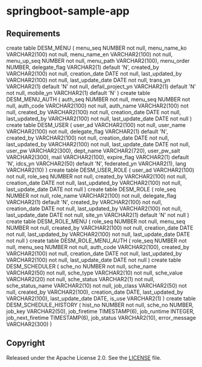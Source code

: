 # springboot-sample-app

## Requirements
create table DESM_MENU
(
menu_seq          NUMBER not null,
menu_name_ko      VARCHAR2(100) not null,
menu_name_en      VARCHAR2(100) not null,
menu_up_seq       NUMBER not null,
menu_path         VARCHAR2(100),
menu_order        NUMBER,
delegate_flag     VARCHAR2(1) default 'N',
created_by        VARCHAR2(100) not null,
creation_date     DATE not null,
last_updated_by   VARCHAR2(100) not null,
last_update_date  DATE not null,
trans_yn          VARCHAR2(1) default 'N' not null,
defail_project_yn VARCHAR2(1) default 'N' not null,
mobile_yn         VARCHAR2(1) default 'N'
)
create table DESM_MENU_AUTH
(
auth_seq         NUMBER not null,
menu_seq         NUMBER not null,
auth_code        VARCHAR2(100) not null,
auth_name        VARCHAR2(100) not null,
created_by       VARCHAR2(100) not null,
creation_date    DATE not null,
last_updated_by  VARCHAR2(100) not null,
last_update_date DATE not null
)
create table DESM_USER
(
user_ad          VARCHAR2(100) not null,
user_name        VARCHAR2(100) not null,
delegate_flag    VARCHAR2(1) default 'N',
created_by       VARCHAR2(100) not null,
creation_date    DATE not null,
last_updated_by  VARCHAR2(100) not null,
last_update_date DATE not null,
user_pw          VARCHAR2(300),
dept_name        VARCHAR2(720),
user_pw_salt     VARCHAR2(300),
mail             VARCHAR2(100),
expire_flag      VARCHAR2(1) default 'N',
idcs_yn          VARCHAR2(50) default 'N',
federated_yn     VARCHAR2(1),
lang             VARCHAR2(10)
)
create table DESM_USER_ROLE
(
user_ad          VARCHAR2(100) not null,
role_seq         NUMBER not null,
created_by       VARCHAR2(100) not null,
creation_date    DATE not null,
last_updated_by  VARCHAR2(100) not null,
last_update_date DATE not null
)
create table DESM_ROLE
(
role_seq         NUMBER not null,
role_name        VARCHAR2(100) not null,
delegate_flag    VARCHAR2(1) default 'N',
created_by       VARCHAR2(100) not null,
creation_date    DATE not null,
last_updated_by  VARCHAR2(100) not null,
last_update_date DATE not null,
site_yn          VARCHAR2(1) default 'N' not null
)
create table DESM_ROLE_MENU
(
role_seq         NUMBER not null,
menu_seq         NUMBER not null,
created_by       VARCHAR2(100) not null,
creation_date    DATE not null,
last_updated_by  VARCHAR2(100) not null,
last_update_date DATE not null
)
create table DESM_ROLE_MENU_AUTH
(
role_seq         NUMBER not null,
menu_seq         NUMBER not null,
auth_code        VARCHAR2(100),
created_by       VARCHAR2(100) not null,
creation_date    DATE not null,
last_updated_by  VARCHAR2(100) not null,
last_update_date DATE not null
)
create table DESM_SCHEDULER
(
sche_no          NUMBER not null,
sche_name        VARCHAR2(50) not null,
sche_type        VARCHAR2(10) not null,
sche_value       VARCHAR2(20) not null,
sche_status      VARCHAR2(1) not null,
sche_status_name VARCHAR2(10) not null,
job_class        VARCHAR2(50) not null,
created_by       VARCHAR2(100),
creation_date    DATE,
last_updated_by  VARCHAR2(100),
last_update_date DATE,
is_use           VARCHAR2(1)
)
create table DESM_SCHEDULE_HISTORY
(
hist_no           NUMBER not null,
sche_no           NUMBER,
job_key           VARCHAR2(50),
job_firetime      TIMESTAMP(6),
job_runtime       INTEGER,
job_next_firetime TIMESTAMP(6),
job_status        VARCHAR2(10),
error_message     VARCHAR2(300)
)

## Copyright

Released under the Apache License 2.0. See the [LICENSE](https://github.com/codecentric/springboot-sample-app/blob/master/LICENSE) file.